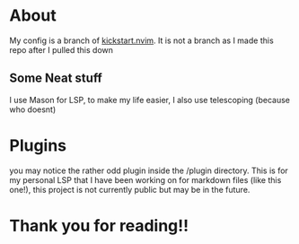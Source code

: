 # About
  My config is a branch of [kickstart.nvim](https://github.com/nvim-lua/kickstart.nvim). It is not a branch as I made this repo after I pulled this down
## Some Neat stuff
I use Mason for LSP, to make my life easier, I also use telescoping (because who doesnt)

# Plugins
you may notice the rather odd plugin inside the /plugin directory. This is for my personal LSP that I have been working on for markdown files (like this one!), this project is not currently public but may be in the future.

# Thank you for reading!!
